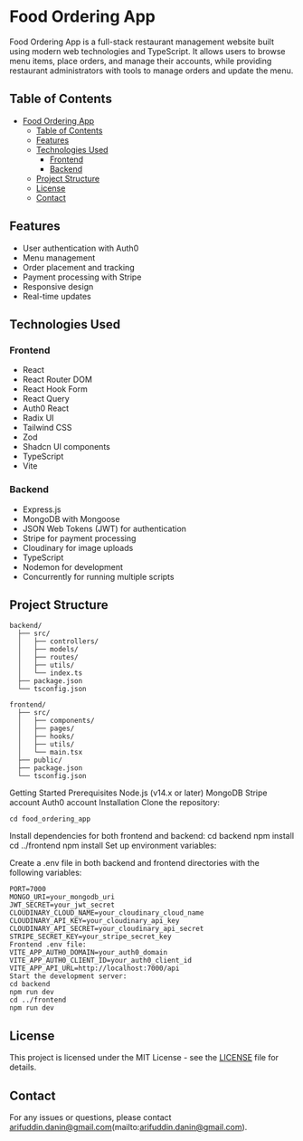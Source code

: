 # Food Ordering App

Food Ordering App is a full-stack restaurant management website built using modern web technologies and TypeScript. It allows users to browse menu items, place orders, and manage their accounts, while providing restaurant administrators with tools to manage orders and update the menu.

## Table of Contents

- [Food Ordering App](#food-ordering-app)
  - [Table of Contents](#table-of-contents)
  - [Features](#features)
  - [Technologies Used](#technologies-used)
    - [Frontend](#frontend)
    - [Backend](#backend)
  - [Project Structure](#project-structure)
  - [License](#license)
  - [Contact](#contact)

## Features

- User authentication with Auth0
- Menu management
- Order placement and tracking
- Payment processing with Stripe
- Responsive design
- Real-time updates

## Technologies Used

### Frontend

- React
- React Router DOM
- React Hook Form
- React Query
- Auth0 React
- Radix UI
- Tailwind CSS
- Zod
- Shadcn UI components
- TypeScript
- Vite

### Backend

- Express.js
- MongoDB with Mongoose
- JSON Web Tokens (JWT) for authentication
- Stripe for payment processing
- Cloudinary for image uploads
- TypeScript
- Nodemon for development
- Concurrently for running multiple scripts

## Project Structure

```plaintext
backend/
  ├── src/
  │   ├── controllers/
  │   ├── models/
  │   ├── routes/
  │   ├── utils/
  │   └── index.ts
  ├── package.json
  └── tsconfig.json

frontend/
  ├── src/
  │   ├── components/
  │   ├── pages/
  │   ├── hooks/
  │   ├── utils/
  │   └── main.tsx
  ├── public/
  ├── package.json
  └── tsconfig.json

  ```

Getting Started
Prerequisites
Node.js (v14.x or later)
MongoDB
Stripe account
Auth0 account
Installation
Clone the repository:

```git clone https://github.com/arifin983/Food_ordering_App
cd food_ordering_app

```

Install dependencies for both frontend and backend:
cd backend
npm install
cd ../frontend
npm install
Set up environment variables:

Create a .env file in both backend and frontend directories with the following variables:

```Backend .env file:
PORT=7000
MONGO_URI=your_mongodb_uri
JWT_SECRET=your_jwt_secret
CLOUDINARY_CLOUD_NAME=your_cloudinary_cloud_name
CLOUDINARY_API_KEY=your_cloudinary_api_key
CLOUDINARY_API_SECRET=your_cloudinary_api_secret
STRIPE_SECRET_KEY=your_stripe_secret_key
Frontend .env file:
VITE_APP_AUTH0_DOMAIN=your_auth0_domain
VITE_APP_AUTH0_CLIENT_ID=your_auth0_client_id
VITE_APP_API_URL=http://localhost:7000/api
Start the development server:
cd backend
npm run dev
cd ../frontend
npm run dev

```

## License

This project is licensed under the MIT License - see the [LICENSE](LICENSE) file for details.

## Contact

For any issues or questions, please contact arifuddin.danin@gmail.com(mailto:arifuddin.danin@gmail.com).